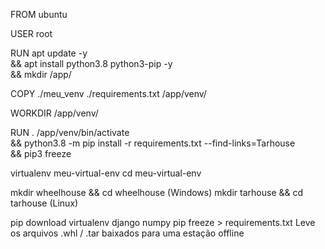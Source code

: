 FROM ubuntu

USER root

RUN apt update -y \
    && apt install python3.8 python3-pip -y \
    && mkdir /app/

COPY ./meu_venv ./requirements.txt /app/venv/

WORKDIR /app/venv/

RUN . /app/venv/bin/activate \
    && python3.8 -m pip install -r requirements.txt --find-links=Tarhouse \
    && pip3 freeze

virtualenv meu-virtual-env
cd meu-virtual-env

mkdir wheelhouse && cd wheelhouse (Windows)
mkdir tarhouse && cd tarhouse (Linux)

pip download virtualenv django numpy
pip freeze > requirements.txt
Leve os arquivos .whl / .tar baixados para uma estação offline